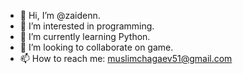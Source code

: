 - 👋 Hi, I’m @zaidenn.
- 👀 I’m interested in programming.
- 🌱 I’m currently learning Python.
- 💞️ I’m looking to collaborate on game.
- 📫 How to reach me: muslimchagaev51@gmail.com

<!---
zaidenn/zaidenn is a ✨ special ✨ repository because its `README.md` (this file) appears on your GitHub profile.
You can click the Preview link to take a look at your changes.
--->

